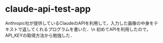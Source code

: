 # claude-api-test-app
Anthropic社が提供しているClaudeのAPIを利用して，入力した画像の中身をテキストで返してくれるプログラムを書いた．\n
初めてAPIを利用したので，API_KEYの取得方法から勉強した．
